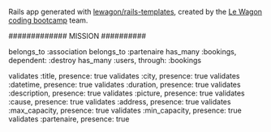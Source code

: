 Rails app generated with [lewagon/rails-templates](https://github.com/lewagon/rails-templates), created by the [Le Wagon coding bootcamp](https://www.lewagon.com) team.

############# MISSION ##########

belongs_to :association
belongs_to :partenaire
has_many :bookings, dependent: :destroy
has_many :users, through: :bookings

validates :title, presence: true
validates :city, presence: true
validates :datetime, presence: true
validates :duration, presence: true
validates :description, presence: true
validates :picture, presence: true
validates :cause, presence: true
validates :address, presence: true
validates :max_capacity, presence: true
validates :min_capacity, presence: true
validates :partenaire, presence: true